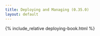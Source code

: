 ```yaml
---
title: Deploying and Managing (0.35.0)
layout: default
---
```


{% include_relative deploying-book.html %}
